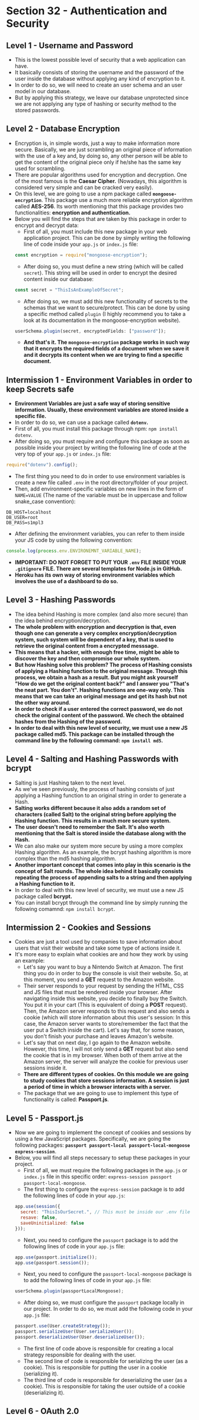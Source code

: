 # Section 32 - Authentication and Security

## Level 1 - Username and Password
* This is the lowest possible level of security that a web application can have.
* It basically consists of storing the username and the password of the user inside the database without applying any kind of encryption to it.
* In order to do so, we will need to create an user schema and an user model in our database.
* But by applying this strategy, we leave our database unprotected since we are not applying any type of hashing or security method to the stored passwords.

## Level 2 - Database Encryption
* Encryption is, in simple words, just a way to make information more secure. Basically, we are just scrambling an original piece of information with the use of a key and, by doing so, any other person will be able to get the content of the original piece only if he/she has the same key used for scrambling.
* There are popular algorithms used for encryption and decryption. One of the most famous is the __Caesar Cipher.__ (Nowadays, this algorithm is considered very simple and can be cracked very easily).
* On this level, we are going to use a npm package called __```mongoose-encryption```__. This package use a much more reliable encryption algorithm called __AES-256__. Its worth mentioning that this package provides two functionalities: __encryption and authentication.__
* Below you will find the steps that are taken by this package in order to encrypt and decrypt data:
  * First of all, you must include this new package in your web application project. This can be done by simply writing the following line of code inside your ```app.js``` or ```index.js``` file:
  ```javascript
  const encryption = require("mongoose-encryption");
  ```
  * After doing so, you must define a new string (which will be called ```secret```). This string will be used in order to encrypt the desired content inside our database:
  ```javascript
  const secret = "ThisIsAnExampleOfSecret";
  ```
  * After doing so, we must add this new functionality of secrets to the schemas that we want to secure/protect. This can be done by using a specific method called ```plugin``` (I highly recommend you to take a look at its documentation in the mongoose-encryption website).
  ```javascript
  userSchema.plugin(secret, encryptedFields: ["password"]);
  ```
  * __And that's it. The ```mongoose-encryption``` package works in such way that it encrypts the required fields of a document when we save it and it decrypts its content when we are trying to find a specific document.__

## Intermission 1 - Environment Variables in order to keep Secrets safe
* __Environment Variables are just a safe way of storing sensitive information. Usually, these environment variables are stored inside a specific file.__
* In order to do so, we can use a package called __```dotenv```.__
* First of all, you must install this package through npm: ```npm install dotenv```.
* After doing so, you must require and configure this package as soon as possible inside your project by writing the following line of code at the very top of your ```app.js``` or ```index.js``` file:
```javascript
require("dotenv").config();
```
* The first thing you need to do in order to use environment variables is create a new file called ```.env``` in the root directory/folder of your project.
* Then, add environment-specific variables on new lines in the form of ```NAME=VALUE``` (The name of the variable must be in uppercase and follow snake_case convention):
```
DB_HOST=localhost
DB_USER=root
DB_PASS=s1mpl3
```
* After defining the environment variables, you can refer to them inside your JS code by using the following convention:
```javascript
console.log(process.env.ENVIRONEMNT_VARIABLE_NAME);
```
* __IMPORTANT: DO NOT FORGET TO PUT YOUR ```.env``` FILE INSIDE YOUR ```.gitignore``` FILE. There are several templates for Node.js in GitHub.__
* __Heroku has its own way of storing environment variables which involves the use of a dashboard to do so.__

## Level 3 - Hashing Passwords
* The idea behind Hashing is more complex (and also more secure) than the idea behind encryption/decryption.
* __The whole problem with encryption and decryption is that, even though one can generate a very complex encryption/decryption system, such system will be dependent of a key, that is used to retrieve the original content from a encrypted messsage.__
* __This means that a hacker, with enough free time, might be able to discover the key and then compromise our whole system.__
* __But how Hashing solve this problem? The process of Hashing consists of applying a Hashing function to the original message. Through this process, we obtain a hash as a result. But you might ask yourself "How do we get the original content back?" and I answer you "That's the neat part. You don't". Hashing functions are one-way only. This means that we can take an original message and get its hash but not the other way around.__
* __In order to check if a user entered the correct password, we do not check the original content of the password. We chech the obtained hashes from the Hashing of the password.__
* __In order to deal with this new level of security, we must use a new JS package called md5. This package can be installed through the command line by the following command: ```npm install md5```.__

## Level 4 - Salting and Hashing Passwords with bcrypt
* Salting is just Hashing taken to the next level.
* As we've seen previously, the process of hashing consists of just applying a Hashing function to an original string in order to generate a Hash.
* __Salting works different because it also adds a random set of characters (called Salt) to the original string before applying the Hashing function. This results in a much more secure system.__
* __The user doesn't need to remember the Salt. It's also worth mentioning that the Salt is stored inside the database along with the Hash.__
* We can also make our system more secure by using a more complex Hashing algorithm. As an example, the bcrypt hashing algorithm is more complex than the md5 hashing algorithm.
* __Another important concept that comes into play in this scenario is the concept of Salt rounds. The whole idea behind it basically consists repeating the process of appending salts to a string and then applying a Hashing function to it.__
* In order to deal with this new level of security, we must use a new JS package called __bcrypt.__
* You can install bcrypt through the command line by simply running the following comamnd: ```npm install bcrypt```.

## Intermission 2 - Cookies and Sessions
* Cookies are just a tool used by companies to save information about users that visit their website and take some type of actions inside it.
* It's more easy to explain what cookies are and how they work by using an example:
  * Let's say you want to buy a Nintendo Switch at Amazon. The first thing you do in order to buy the console is visit their website. So, at this moment, you send a __GET__ request to the Amazon website.
  * Their server responds to your request by sending the HTML, CSS and JS files that must be rendered inside your browser. After navigating inside this website, you decide to finally buy the Switch. You put it in your cart (This is equivalent of doing a __POST__ request). Then, the Amazon server responds to this request and also sends a cookie (which will store information about this user's session: In this case, the Amazon server wants to store/remember the fact that the user put a Switch inside the cart). Let's say that, for some reason, you don't finish your purchase and leaves Amazon's website. 
  * Let's say that on next day, I go again to the Amazon website. However, this time, I will not only send a __GET__ request but also send the cookie that is in my browser. When both of them arrive at the Amazon server, the server will analyze the cookie for previous user sessions inside it.
  * __There are different types of cookies. On this module we are going to study cookies that store sessions information. A session is just a period of time in which a browser interacts with a server.__
  * The package that we are going to use to implement this type of functionality is called: __Passport.js__.

## Level 5 - Passport.js
* Now we are going to implement the concept of cookies and sessions by using a few JavaScript packages. Specifically, we are going the following packages: __```passport passport-local passport-local-mongoose express-session```__.
* Below, you will find all steps necessary to setup these packages in your project.
  * First of all, we must require the following packages in the ```app.js``` or ```index.js``` file in this specific order: ```express-session passport passport-local-mongoose```.
  * The first thing to configure the ```express-session``` package is to add the following lines of code in your ```app.js```:
  ```javascript
  app.use(session({
    secret: "ThisIsOurSecret.", // This must be inside our .env file
    resave: false,
    saveUninitialized: false
  }));
  ```
  * Next, you need to configure the ```passport``` package is to add the following lines of code in your ```app.js``` file:
  ```javascript
  app.use(passport.initialize());
  app.use(passport.session());
  ```
  * Next, you need to configure the ```passport-local-mongoose``` package is to add the following lines of code in your ```app.js``` file:
  ```javascript
  userSchema.plugin(passportLocalMongoose);
  ```
  * After doing so, we must configure the ```passport``` package locally in our project. In order to do so, we must add the following code in your ```app.js``` file:
  ```javascript
  passport.use(User.createStrategy());
  passport.serializeUser(User.serializeUser());
  passport.deserializeUser(User.deserializeUser());
  ```
  * The first line of code above is responsible for creating a local strategy responsible for dealing with the user.
  * The second line of code is responsible for serializing the user (as a cookie). This is responsible for putting the user in a cookie (serializing it).
  * The third line of code is responsible for deserializing the user (as a cookie). This is responsible for taking the user outside of a cookie (deserializing it).

## Level 6 - OAuth 2.0

